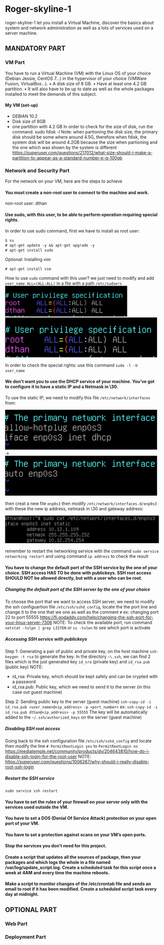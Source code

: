 # Roger-skyline-1

roger-skyline-1 let you install a Virtual Machine, discover the
basics about system and network administration as well as a lots of services used on a
server machine.
## MANDATORY PART
### VM Part
You have to run a Virtual Machine (VM) with the Linux OS of your choice (Debian
Jessie, CentOS 7...) in the hypervisor of your choice (VMWare Fusion, VirtualBox...).
• A disk size of 8 GB.
• Have at least one 4.2 GB partition.
• It will also have to be up to date as well as the whole packages installed to meet
the demands of this subject.

#### My VM (set-up)
+ DEBIAN 10.2
+ Disk size of 8GB
+ one partition with 4.2 GB
In order to check for the size of disk, run the command: 
sudo fdisk -l
Note: when partioning the disk size, the primary disk should be some where around 4.5G, therefore when fdisk, the system disk will be around 4.2GB
because the size when partioning and the one which was shown by the system is different
https://superuser.com/questions/217012/what-size-should-i-make-a-partition-to-appear-as-a-standard-number-e-g-100gb

### Network and Security Part
For the network on your VM, here are the steps to achieve

#### You must create a non-root user to connect to the machine and work.
non-root user: dthan

#### Use sudo, with this user, to be able to perform operation requiring special rights.
In order to use sudo command, first we have to install as root user:
```
$ su
# apt-get update -y && apt-get upgrade -y
# apt-get install sudo
```
Optional: Installing vim
```
# apt-get install vim
```
How to use ```sudo``` command with this user? we just need to modify and add ```user_name ALL=(ALL:ALL)``` in a file with a path ```/etc/sudoers```
<img src="pictures/Screen%20Shot%202020-01-22%20at%205.39.17%20PM.png" width = "400" height = "100" >
![](pictures/Screen%20Shot%202020-01-22%20at%205.39.17%20PM.png)

In order to check the special rights: use this command ```sudo -l -U user_name```

#### We don’t want you to use the DHCP service of your machine. You’ve got to configure it to have a static IP and a Netmask in \30.
To use the static IP, we need to modify this file ```/etc/network/interfaces``` from:

![](pictures/Screen%20Shot%202020-01-22%20at%206.17.38%20PM.png) -> ![](pictures/Screen%20Shot%202020-01-22%20at%206.18.09%20PM.png)

then creat a new file ```enp0s3``` then modify ```/etc/network/interfaces.d/enp0s3``` with these the new ip address, netmask in \30 and gateway address:

![](pictures/Screen%20Shot%202020-01-22%20at%206.50.21%20PM.png)

remember to restart the networking service with the command ```sudo service networking restart```
and using command ```ip address``` to check the result

#### You have to change the default port of the SSH service by the one of your choice. SSH access HAS TO be done with publickeys. SSH root access SHOULD NOT be allowed directly, but with a user who can be root.

##### Changing the default port of the SSH server by the one of your choice
To choose the port that we want to access SSH server, we need to modify the ssh configuartion file ```/etc/ssh/sshd_config```, locate the the port line and change it to the one that we one as well as the comment ```#``` ex: changing port 22 to port 55555
https://fi.godaddy.com/help/changing-the-ssh-port-for-your-linux-server-7306
NOTE: To check the available port, run command ```netstat -tulpn | grep LISTEN``` or ```ss -tulwn``` to see which port is activate

##### Accessing SSH service with publickeys
Step 1: Generating a pair of public and private key, on the host machine
```ssh-keygen -t rsa``` to generate the key. In the directory ```~\.ssh```, we can find 2 files which is the just generated key ```id_sra``` (private key) and ```id_rsa.pub``` (public key)
NOTE:
+ id_rsa: Private key, which should be kept safely and can be crypted with a password
+ id_rsa.pub: Public key, which we need to send it to the server (in this case out guest machine)

Step 2: Sending public key to the server (guest machine)
```ssh-copy-id -i id_rsa.pub <user_name>@<ip_address> -p <port_number>```
ex: ```ssh-copy-id -i id_rsa.pub dthan@<ip_address> -p 55555```
The key will be automatically added to the ```~/.ssh/authorized_keys``` on the server (guest machine)

##### Disabling SSH root access
Going back to the ssh configuration file ```/etc/ssh/sshd_config``` and locate then modify the line ```# PermitRootLogin yes``` to ```PermitRootLogin no``` https://mediatemple.net/community/products/dv/204643810/how-do-i-disable-ssh-login-for-the-root-user
NOTE: https://superuser.com/questions/1006267/why-should-i-really-disable-root-ssh-login

##### Restart the SSH service
```sudo service ssh restart```

#### You have to set the rules of your firewall on your server only with the services used outside the VM.
#### You have to set a DOS (Denial Of Service Attack) protection on your open port of your VM.
#### You have to set a protection against scans on your VM’s open ports.
#### Stop the services you don’t need for this project.
#### Create a script that updates all the sources of package, then your packages and which logs the whole in a file named /var/log/update_script.log. Create a scheduled task for this script once a week at 4AM and every time the machine reboots.
#### Make a script to monitor changes of the /etc/crontab file and sends an email to root if it has been modified. Create a scheduled script task every day at midnight.

## OPTIONAL PART

### Web Part
### Deployment Part